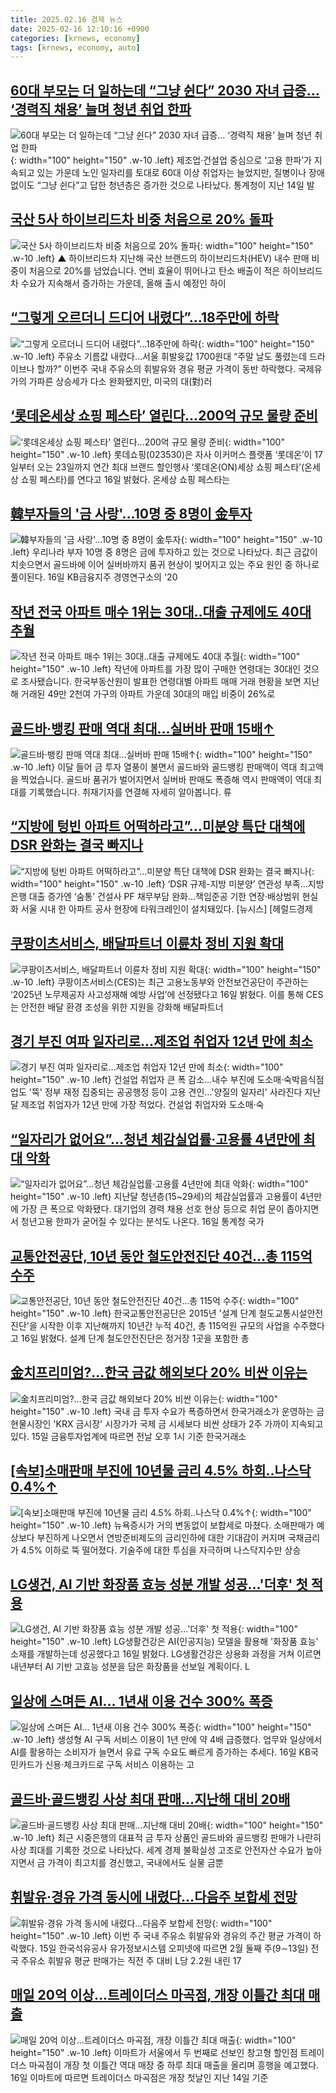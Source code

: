 ```yaml
---
title: 2025.02.16 경제 뉴스
date: 2025-02-16 12:10:16 +0900
categories: [krnews, economy]
tags: [krnews, economy, auto]
---
```

## [60대 부모는 더 일하는데 “그냥 쉰다” 2030 자녀 급증… ‘경력직 채용’ 늘며 청년 취업 한파](https://n.news.naver.com/mnews/article/081/0003518114)

![60대 부모는 더 일하는데 “그냥 쉰다” 2030 자녀 급증… ‘경력직 채용’ 늘며 청년 취업 한파](https://mimgnews.pstatic.net/image/origin/081/2025/02/15/3518114.jpg?type=nf220_150){: width="100" height="150" .w-10 .left}
제조업·건설업 중심으로 ‘고용 한파’가 지속되고 있는 가운데 노인 일자리를 토대로 60대 이상 취업자는 늘었지만, 질병이나 장애 없이도 “그냥 쉰다”고 답한 청년층은 증가한 것으로 나타났다. 통계청이 지난 14일 발

## [국산 5사 하이브리드차 비중 처음으로 20% 돌파](https://n.news.naver.com/mnews/article/055/0001232153)

![국산 5사 하이브리드차 비중 처음으로 20% 돌파](https://mimgnews.pstatic.net/image/origin/055/2025/02/16/1232153.jpg?type=nf220_150){: width="100" height="150" .w-10 .left}
▲ 하이브리드차 지난해 국산 브랜드의 하이브리드차(HEV) 내수 판매 비중이 처음으로 20%를 넘었습니다. 연비 효율이 뛰어나고 탄소 배출이 적은 하이브리드차 수요가 지속해서 증가하는 가운데, 올해 출시 예정인 하이

## [“그렇게 오르더니 드디어 내렸다”…18주만에 하락](https://n.news.naver.com/mnews/article/022/0004011145)

![“그렇게 오르더니 드디어 내렸다”…18주만에 하락](https://mimgnews.pstatic.net/image/origin/022/2025/02/15/4011145.jpg?type=nf220_150){: width="100" height="150" .w-10 .left}
주유소 기름값 내렸다…서울 휘발윳값 1700원대 “주말 날도 풀렸는데 드라이브나 할까?” 이번주 국내 주유소의 휘발유와 경유 평균 가격이 동반 하락했다. 국제유가의 가파른 상승세가 다소 완화됐지만, 미국의 대(對)러

## [‘롯데온세상 쇼핑 페스타’ 열린다…200억 규모 물량 준비](https://n.news.naver.com/mnews/article/018/0005944380)

![‘롯데온세상 쇼핑 페스타’ 열린다…200억 규모 물량 준비](https://mimgnews.pstatic.net/image/origin/018/2025/02/16/5944380.jpg?type=nf220_150){: width="100" height="150" .w-10 .left}
롯데쇼핑(023530)은 자사 이커머스 플랫폼 ‘롯데온’이 17일부터 오는 23일까지 연간 최대 브랜드 할인행사 ‘롯데온(ON)세상 쇼핑 페스타’(온세상 쇼핑 페스타)를 연다고 16일 밝혔다. 온세상 쇼핑 페스타는

## [韓부자들의 '금 사랑'…10명 중 8명이 金투자](https://n.news.naver.com/mnews/article/003/0013069596)

![韓부자들의 '금 사랑'…10명 중 8명이 金투자](https://mimgnews.pstatic.net/image/origin/003/2025/02/16/13069596.jpg?type=nf220_150){: width="100" height="150" .w-10 .left}
우리나라 부자 10명 중 8명은 금에 투자하고 있는 것으로 나타났다. 최근 금값이 치솟으면서 골드바에 이어 실버바까지 품귀 현상이 빚어지고 있는 주요 원인 중 하나로 풀이된다. 16일 KB금융지주 경영연구소의 '20

## [작년 전국 아파트 매수 1위는 30대‥대출 규제에도 40대 추월](https://n.news.naver.com/mnews/article/214/0001405789)

![작년 전국 아파트 매수 1위는 30대‥대출 규제에도 40대 추월](https://mimgnews.pstatic.net/image/origin/214/2025/02/16/1405789.jpg?type=nf220_150){: width="100" height="150" .w-10 .left}
작년에 아파트를 가장 많이 구매한 연령대는 30대인 것으로 조사됐습니다. 한국부동산원이 발표한 연령대별 아파트 매매 거래 현황을 보면 지난해 거래된 49만 2천여 가구의 아파트 가운데 30대의 매입 비중이 26%로

## [골드바·뱅킹 판매 역대 최대...실버바 판매 15배↑](https://n.news.naver.com/mnews/article/052/0002153911)

![골드바·뱅킹 판매 역대 최대...실버바 판매 15배↑](https://mimgnews.pstatic.net/image/origin/052/2025/02/16/2153911.jpg?type=nf220_150){: width="100" height="150" .w-10 .left}
이달 들어 금 투자 열풍이 불면서 골드바와 골드뱅킹 판매액이 역대 최고액을 찍었습니다. 골드바 품귀가 벌어지면서 실버바 판매도 폭증해 역시 판매액이 역대 최대를 기록했습니다. 취재기자를 연결해 자세히 알아봅니다. 류

## [“지방에 텅빈 아파트 어떡하라고”…미분양 특단 대책에 DSR 완화는 결국 빠지나](https://n.news.naver.com/mnews/article/016/0002429381)

![“지방에 텅빈 아파트 어떡하라고”…미분양 특단 대책에 DSR 완화는 결국 빠지나](https://mimgnews.pstatic.net/image/origin/016/2025/02/16/2429381.jpg?type=nf220_150){: width="100" height="150" .w-10 .left}
‘DSR 규제-지방 미분양’ 연관성 부족…지방은행 대출 증가엔 ‘숨통’ 건설사 PF 채무부담 완화…책임준공 기한 연장·배상범위 현실화 서울 시내 한 아파트 공사 현장에 타워크레인이 설치돼있다. [뉴시스] [헤럴드경제

## [쿠팡이츠서비스, 배달파트너 이륜차 정비 지원 확대](https://n.news.naver.com/mnews/article/018/0005944443)

![쿠팡이츠서비스, 배달파트너 이륜차 정비 지원 확대](https://mimgnews.pstatic.net/image/origin/018/2025/02/16/5944443.jpg?type=nf220_150){: width="100" height="150" .w-10 .left}
쿠팡이츠서비스(CES)는 최근 고용노동부와 안전보건공단이 주관하는 ‘2025년 노무제공자 사고성재해 예방 사업’에 선정됐다고 16일 밝혔다. 이를 통해 CES는 안전한 배달 환경 조성을 위한 지원을 강화해 배달파트너

## [경기 부진 여파 일자리로…제조업 취업자 12년 만에 최소](https://n.news.naver.com/mnews/article/001/0015215591)

![경기 부진 여파 일자리로…제조업 취업자 12년 만에 최소](https://mimgnews.pstatic.net/image/origin/001/2025/02/16/15215591.jpg?type=nf220_150){: width="100" height="150" .w-10 .left}
건설업 취업자 큰 폭 감소…내수 부진에 도소매·숙박음식점업도 '뚝' 정부 재정 집중되는 공공행정 등이 고용 견인…'양질의 일자리' 사라진다 지난달 제조업 취업자가 12년 만에 가장 적었다. 건설업 취업자와 도소매·숙

## [“일자리가 없어요”…청년 체감실업률·고용률 4년만에 최대 악화](https://n.news.naver.com/mnews/article/032/0003351189)

![“일자리가 없어요”…청년 체감실업률·고용률 4년만에 최대 악화](https://mimgnews.pstatic.net/image/origin/032/2025/02/16/3351189.jpg?type=nf220_150){: width="100" height="150" .w-10 .left}
지난달 청년층(15~29세)의 체감실업률과 고용률이 4년만에 가장 큰 폭으로 악화됐다. 대기업의 경력 채용 선호 현상 등으로 취업 문이 좁아지면서 청년고용 한파가 굳어질 수 있다는 분석도 나온다. 16일 통계청 국가

## [교통안전공단, 10년 동안 철도안전진단 40건…총 115억 수주](https://n.news.naver.com/mnews/article/277/0005547075)

![교통안전공단, 10년 동안 철도안전진단 40건…총 115억 수주](https://mimgnews.pstatic.net/image/origin/277/2025/02/16/5547075.jpg?type=nf220_150){: width="100" height="150" .w-10 .left}
한국교통안전공단은 2015년 '설계 단계 철도교통시설안전진단'을 시작한 이후 지난해까지 10년간 누적 40건, 총 115억원 규모의 사업을 수주했다고 16일 밝혔다. 설계 단계 철도안전진단은 정거장 1곳을 포함한 총

## [金치프리미엄?…한국 금값 해외보다 20% 비싼 이유는](https://n.news.naver.com/mnews/article/011/0004450887)

![金치프리미엄?…한국 금값 해외보다 20% 비싼 이유는](https://mimgnews.pstatic.net/image/origin/011/2025/02/15/4450887.jpg?type=nf220_150){: width="100" height="150" .w-10 .left}
국내 금 투자 수요가 폭증하면서 한국거래소가 운영하는 금 현물시장인 'KRX 금시장' 시장가가 국제 금 시세보다 비싼 상태가 2주 가까이 지속되고 있다. 15일 금융투자업계에 따르면 전날 오후 1시 기준 한국거래소

## [[속보]소매판매 부진에 10년물 금리 4.5% 하회..나스닥 0.4%↑](https://n.news.naver.com/mnews/article/018/0005944230)

![[속보]소매판매 부진에 10년물 금리 4.5% 하회..나스닥 0.4%↑](https://mimgnews.pstatic.net/image/origin/018/2025/02/15/5944230.jpg?type=nf220_150){: width="100" height="150" .w-10 .left}
뉴욕증시가 거의 변동없이 보합세로 마쳤다. 소매판매가 예상보다 부진하게 나오면서 연방준비제도의 금리인하에 대한 기대감이 커지며 국채금리가 4.5% 이하로 뚝 떨어졌다. 기술주에 대한 투심을 자극하며 나스닥지수만 상승

## [LG생건, AI 기반 화장품 효능 성분 개발 성공…'더후' 첫 적용](https://n.news.naver.com/mnews/article/421/0008078816)

![LG생건, AI 기반 화장품 효능 성분 개발 성공…'더후' 첫 적용](https://mimgnews.pstatic.net/image/origin/421/2025/02/16/8078816.jpg?type=nf220_150){: width="100" height="150" .w-10 .left}
LG생활건강은 AI(인공지능) 모델을 활용해 '화장품 효능' 소재를 개발하는데 성공했다고 16일 밝혔다. LG생활건강은 상용화 과정을 거쳐 이르면 내년부터 AI 기반 고효능 성분을 담은 화장품을 선보일 계획이다. L

## [일상에 스며든 AI… 1년새 이용 건수 300% 폭증](https://n.news.naver.com/mnews/article/011/0004450969)

![일상에 스며든 AI… 1년새 이용 건수 300% 폭증](https://mimgnews.pstatic.net/image/origin/011/2025/02/16/4450969.jpg?type=nf220_150){: width="100" height="150" .w-10 .left}
생성형 AI 구독 서비스 이용이 1년 만에 약 4배 급증했다. 업무와 일상에서 AI를 활용하는 소비자가 늘면서 유료 구독 수요도 빠르게 증가하는 추세다. 16일 KB국민카드가 신용·체크카드로 구독 서비스 이용하는 고

## [골드바·골드뱅킹 사상 최대 판매…지난해 대비 20배](https://n.news.naver.com/mnews/article/119/0002923734)

![골드바·골드뱅킹 사상 최대 판매…지난해 대비 20배](https://mimgnews.pstatic.net/image/origin/119/2025/02/16/2923734.jpg?type=nf220_150){: width="100" height="150" .w-10 .left}
최근 시중은행의 대표적 금 투자 상품인 골드바와 골드뱅킹 판매가 나란히 사상 최대를 기록한 것으로 나타났다. 세계 경제 불확실성 고조로 안전자산 수요가 높아지면서 금 가격이 최고치를 경신했고, 국내에서도 실물 금뿐

## [휘발유·경유 가격 동시에 내렸다…다음주 보합세 전망](https://n.news.naver.com/mnews/article/654/0000106127)

![휘발유·경유 가격 동시에 내렸다…다음주 보합세 전망](https://mimgnews.pstatic.net/image/origin/654/2025/02/15/106127.jpg?type=nf220_150){: width="100" height="150" .w-10 .left}
이번 주 국내 주유소 휘발유와 경유의 주간 평균 가격이 하락했다. 15일 한국석유공사 유가정보시스템 오피넷에 따르면 2월 둘째 주(9∼13일) 전국 주유소 휘발유 평균 판매가는 직전 주 대비 L당 2.2원 내린 17

## [매일 20억 이상…트레이더스 마곡점, 개장 이틀간 최대 매출](https://n.news.naver.com/mnews/article/277/0005547088)

![매일 20억 이상…트레이더스 마곡점, 개장 이틀간 최대 매출](https://mimgnews.pstatic.net/image/origin/277/2025/02/16/5547088.jpg?type=nf220_150){: width="100" height="150" .w-10 .left}
이마트가 서울에서 두 번째로 선보인 창고형 할인점 트레이더스 마곡점이 개장 첫 이틀간 역대 매장 중 하루 최대 매출을 올리며 흥행을 예고했다. 16일 이마트에 따르면 트레이더스 마곡점은 개장 첫날인 지난 14일 기준

